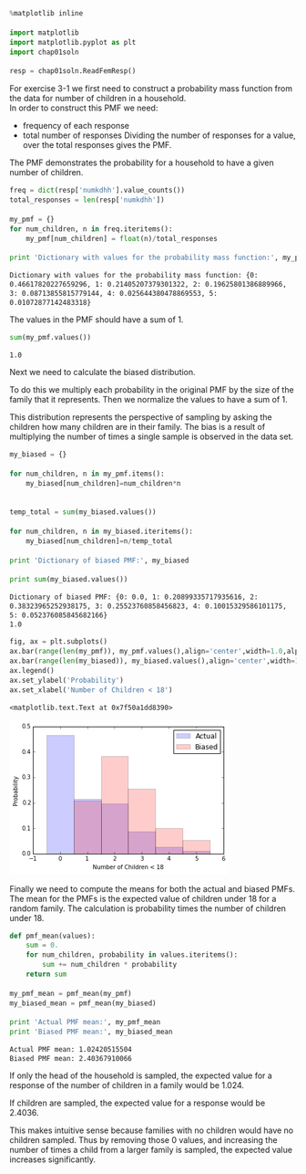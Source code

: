 

```python
%matplotlib inline

import matplotlib
import matplotlib.pyplot as plt
import chap01soln

resp = chap01soln.ReadFemResp()
```

For exercise 3-1 we first need to construct a probability mass function from the data for number of children in a household.<br>
In order to construct this PMF we need:
- frequency of each response
- total number of responses
Dividing the number of responses for a value, over the total responses gives the PMF.<br>

The PMF demonstrates the probability for a household to have a given number of children.


```python
freq = dict(resp['numkdhh'].value_counts())
total_responses = len(resp['numkdhh'])

my_pmf = {}
for num_children, n in freq.iteritems():
    my_pmf[num_children] = float(n)/total_responses

print 'Dictionary with values for the probability mass function:', my_pmf
```

    Dictionary with values for the probability mass function: {0: 0.46617820227659296, 1: 0.21405207379301322, 2: 0.19625801386889966, 3: 0.08713855815779144, 4: 0.025644380478869553, 5: 0.01072877142483318}


The values in the PMF should have a sum of 1.


```python
sum(my_pmf.values())
```




    1.0



Next we need to calculate the biased distribution.  <br>

To do this we multiply each probability in the original PMF by the size of the family that it represents.  Then we normalize the values to have a sum of 1.<br>

This distribution represents the perspective of sampling by asking the children how many children are in their family.  The bias is a result of multiplying the number of times a single sample is observed in the data set.


```python
my_biased = {}

for num_children, n in my_pmf.items():
    my_biased[num_children]=num_children*n

    
temp_total = sum(my_biased.values())

for num_children, n in my_biased.iteritems():
    my_biased[num_children]=n/temp_total
    
print 'Dictionary of biased PMF:', my_biased

print sum(my_biased.values())
```

    Dictionary of biased PMF: {0: 0.0, 1: 0.20899335717935616, 2: 0.38323965252938175, 3: 0.25523760858456823, 4: 0.10015329586101175, 5: 0.052376085845682166}
    1.0



```python
fig, ax = plt.subplots()
ax.bar(range(len(my_pmf)), my_pmf.values(),align='center',width=1.0,alpha=.2,label='Actual')
ax.bar(range(len(my_biased)), my_biased.values(),align='center',width=1.0,alpha=.2,color='red',label='Biased')
ax.legend()
ax.set_ylabel('Probability')
ax.set_xlabel('Number of Children < 18')
```




    <matplotlib.text.Text at 0x7f50a1dd8390>




![png](output_7_1.png)


Finally we need to compute the means for both the actual and biased PMFs.  The mean for the PMFs is the expected value of children under 18 for a random family.  The calculation is probability times the number of children under 18.


```python
def pmf_mean(values):
    sum = 0.
    for num_children, probability in values.iteritems():
        sum += num_children * probability
    return sum    

my_pmf_mean = pmf_mean(my_pmf)
my_biased_mean = pmf_mean(my_biased)

print 'Actual PMF mean:', my_pmf_mean
print 'Biased PMF mean:', my_biased_mean
```

    Actual PMF mean: 1.02420515504
    Biased PMF mean: 2.40367910066


If only the head of the household is sampled, the expected value for a response of the number of children in a family would be 1.024.<br>

If children are sampled, the expected value for a response would be 2.4036.<br>

This makes intuitive sense because families with no children would have no children sampled.  Thus by removing those 0 values, and increasing the number of times a child from a larger family is sampled, the expected value increases significantly.


```python

```
